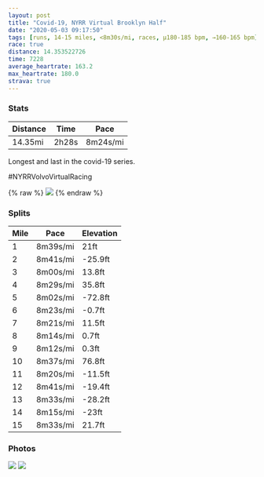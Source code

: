 ```yaml
---
layout: post
title: "Covid-19, NYRR Virtual Brooklyn Half"
date: "2020-05-03 09:17:50"
tags: [runs, 14-15 miles, <8m30s/mi, races, μ180-185 bpm, →160-165 bpm]
race: true
distance: 14.353522726
time: 7228
average_heartrate: 163.2
max_heartrate: 180.0
strava: true
---
```


### Stats

| Distance | Time | Pace |
|----------|------|------|
|14.35mi|2h28s|8m24s/mi|

Longest and last in the covid-19 series.

#NYRRVolvoVirtualRacing

{% raw %}
<img src='https://maps.googleapis.com/maps/api/staticmap?maptype=roadmap&path=enc:acwwFbksbM|AkDj@yBlAgCPgBt@yA?{Al@KhAyBpAsJl@kAh@Q~@yAJoAjBaDb@{AAmChAcB|AcGBaAhAqC~A{@p@}@LqE`@k@LqArD}MTSDo@l@yA@cASd@sAe@mBwCc@OSVQg@a@Jy@yAyAw@]o@cCm@}CqDmBw@_BoBRk@q@qAoEwAaBmAeAIeBkA}CGkAeBAa@}@SDSy@k@uA_@mC{DuACm@]B[q@FMw@iF_BeAsAiBiAsBQgDiCq@sAi@c@qCyA_AKHa@MKmC{@wA{ByCqA{BsBmAOmEeDi@w@gBq@m@_AaB_@_@m@uC{AgEkDm@@iBu@yA_B{C_BeC}B}As@cAmA}@QqHeEg@y@cEmDmDgAc@m@oAYk@u@yAa@iAeBaGyDWm@yBo@K[oDqCuFqCsBoBoGaBmAmAUgAmCeBeASoCoCkIkFoAqA{Ag@o@u@{CaB}A}AwBs@kCsAcD_CmBmB{HkFwG_EwAsAgEcB}DsCe@k@a@eAyDiAUm@}GgEcCu@QQDe@wEyCy@aAoAMcHlPkBw@eAzFc@~@eDy@_A~AqEvN}DgC{@G{DbKi@jC{E_DcEoDyEcDkBw@wC}BaAYmF_Eq@IgKaH_A`Am@xCgA~Bq@rD_@j@@^tAhA]pEzGbGjG|G~Ah@Tp@rF~BpBpBhCxAd@t@bLvDvI`GjDvDbAf@nC|Cz@pArDtA~ApAxCnAhDrCzAd@`@t@xBbBrEjBpCjCjFlDRE`BdBrJbG^l@lBd@jBjBl@MVn@zEfBF`@|D~Dv@HrBjAf@t@~B`AtBtBxAXRfAuB~Fj@BzBdBtHfEvClBh@|@fAhAxE~BtAzAhC`AfJtHtAd@pUrO~C`DdABrAxApChAVn@b@DtAbBbB|@dBjBdA\z@lAb@i@~BhAfBnB|AzBxAPrB~ATp@jBx@tBlD~Av@~@Op@s@dA[^tBhCpBlC~Al@CrAtAd@Er@|@dAV~@nAfDzAB^`@^~@CVfA|FdEf@v@rBr@h@Oz@pAnClAVb@xA^Hn@vBhA|BpBhApAvFxC`FdDz@v@@ZdErA|AfAt@~@In@x@K~@n@rAKO`A`ApAXKZX@Zr@d@~ACNn@`Bn@Dj@jBn@X^?tA{A|CeBbBSvAoBtEEfDRh@j@Mf@j@OhA{BpFcB{AD]pCgIRcASq@fAW@q@xAyDHeAfAyBJo@k@jAWnB&key=AIzaSyC1MId7bFpkLXNAaYhBSTb8jLyiSqzbDtM&size=800x800&markers=color:yellow|label:S|40.75585,-73.99618&markers=color:green|label:F|40.755929999999914,-73.99652999999994'>
{% endraw %}

### Splits

| Mile | Pace | Elevation |
|------|------|-----------|
|1|8m39s/mi|21ft|
|2|8m41s/mi|-25.9ft|
|3|8m00s/mi|13.8ft|
|4|8m29s/mi|35.8ft|
|5|8m02s/mi|-72.8ft|
|6|8m23s/mi|-0.7ft|
|7|8m21s/mi|11.5ft|
|8|8m14s/mi|0.7ft|
|9|8m12s/mi|0.3ft|
|10|8m37s/mi|76.8ft|
|11|8m20s/mi|-11.5ft|
|12|8m41s/mi|-19.4ft|
|13|8m33s/mi|-28.2ft|
|14|8m15s/mi|-23ft|
|15|8m33s/mi|21.7ft|

### Photos
<img src='https://dgtzuqphqg23d.cloudfront.net/5esRqT10rKVpKypcL-1AeyX-cxuZ2h-_4D9EqXijsWE-614x768.jpg'>

<img src='https://dgtzuqphqg23d.cloudfront.net/Oa10z5mkhay_Rk70SZoRAowvC4xC7E8yl7FR4E2jj-U-722x768.jpg'>

